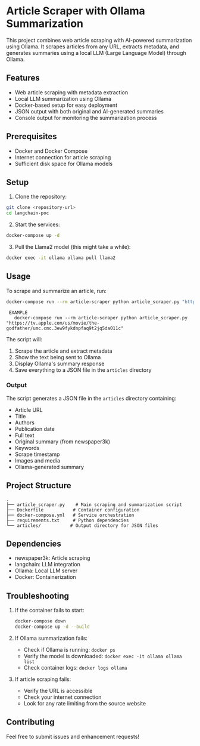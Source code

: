 # Article Scraper with Ollama Summarization

This project combines web article scraping with AI-powered summarization using Ollama. It scrapes articles from any URL, extracts metadata, and generates summaries using a local LLM (Large Language Model) through Ollama.

## Features

- Web article scraping with metadata extraction
- Local LLM summarization using Ollama
- Docker-based setup for easy deployment
- JSON output with both original and AI-generated summaries
- Console output for monitoring the summarization process

## Prerequisites

- Docker and Docker Compose
- Internet connection for article scraping
- Sufficient disk space for Ollama models

## Setup

1. Clone the repository:
```bash
git clone <repository-url>
cd langchain-poc
```

2. Start the services:
```bash
docker-compose up -d
```

3. Pull the Llama2 model (this might take a while):
```bash
docker exec -it ollama ollama pull llama2
```

## Usage

To scrape and summarize an article, run:

```bash
docker-compose run --rm article-scraper python article_scraper.py "https://your-article-url.com"
```
```
 EXAMPLE
   docker-compose run --rm article-scraper python article_scraper.py "https://tv.apple.com/us/movie/the-godfather/umc.cmc.3ew9fykdnpfaq9t2jq5da011c"
```


The script will:
1. Scrape the article and extract metadata
2. Show the text being sent to Ollama
3. Display Ollama's summary response
4. Save everything to a JSON file in the `articles` directory

### Output

The script generates a JSON file in the `articles` directory containing:
- Article URL
- Title
- Authors
- Publication date
- Full text
- Original summary (from newspaper3k)
- Keywords
- Scrape timestamp
- Images and media
- Ollama-generated summary

## Project Structure

```
.
├── article_scraper.py    # Main scraping and summarization script
├── Dockerfile           # Container configuration
├── docker-compose.yml   # Service orchestration
├── requirements.txt     # Python dependencies
└── articles/           # Output directory for JSON files
```

## Dependencies

- newspaper3k: Article scraping
- langchain: LLM integration
- Ollama: Local LLM server
- Docker: Containerization

## Troubleshooting

1. If the container fails to start:
   ```bash
   docker-compose down
   docker-compose up -d --build
   ```

2. If Ollama summarization fails:
   - Check if Ollama is running: `docker ps`
   - Verify the model is downloaded: `docker exec -it ollama ollama list`
   - Check container logs: `docker logs ollama`

3. If article scraping fails:
   - Verify the URL is accessible
   - Check your internet connection
   - Look for any rate limiting from the source website

## Contributing

Feel free to submit issues and enhancement requests!